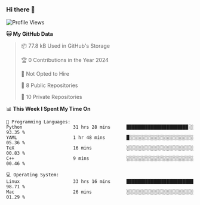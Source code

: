 ### Hi there 👋

<!--
**huayuan4396/huayuan4396** is a ✨ _special_ ✨ repository because its `README.md` (this file) appears on your GitHub profile.

Here are some ideas to get you started:

- 🔭 I’m currently working on ...
- 🌱 I’m currently learning ...
- 👯 I’m looking to collaborate on ...
- 🤔 I’m looking for help with ...
- 💬 Ask me about ...
- 📫 How to reach me: ...
- 😄 Pronouns: ...
- ⚡ Fun fact: ...
-->

<!--START_SECTION:waka-->
![Profile Views](http://img.shields.io/badge/Profile%20Views-1-blue)

**🐱 My GitHub Data** 

> 📦 77.8 kB Used in GitHub's Storage 
 > 
> 🏆 0 Contributions in the Year 2024
 > 
> 🚫 Not Opted to Hire
 > 
> 📜 8 Public Repositories 
 > 
> 🔑 10 Private Repositories 
 > 
📊 **This Week I Spent My Time On** 

```text
💬 Programming Languages: 
Python                   31 hrs 28 mins      ███████████████████████░░   93.35 % 
YAML                     1 hr 48 mins        █░░░░░░░░░░░░░░░░░░░░░░░░   05.36 % 
TeX                      16 mins             ░░░░░░░░░░░░░░░░░░░░░░░░░   00.83 % 
C++                      9 mins              ░░░░░░░░░░░░░░░░░░░░░░░░░   00.46 % 

💻 Operating System: 
Linux                    33 hrs 16 mins      █████████████████████████   98.71 % 
Mac                      26 mins             ░░░░░░░░░░░░░░░░░░░░░░░░░   01.29 % 
```


<!--END_SECTION:waka-->
